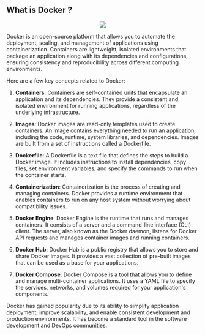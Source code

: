 ## What is Docker ?

<p align="center">
        
<img src ="https://github.com/mGunawardhana/self-learning-docker-basics/assets/100486080/761f3a90-6ec7-49af-ba56-5d401ce85fe8">
  
<p>

Docker is an open-source platform that allows you to automate the deployment, scaling, and management of applications using containerization. Containers are lightweight, isolated environments that package an application along with its dependencies and configurations, ensuring consistency and reproducibility across different computing environments.

Here are a few key concepts related to Docker:

1. **Containers**: Containers are self-contained units that encapsulate an application and its dependencies. They provide a consistent and isolated environment for running applications, regardless of the underlying infrastructure.

2. **Images**: Docker images are read-only templates used to create containers. An image contains everything needed to run an application, including the code, runtime, system libraries, and dependencies. Images are built from a set of instructions called a Dockerfile.

3. **Dockerfile**: A Dockerfile is a text file that defines the steps to build a Docker image. It includes instructions to install dependencies, copy files, set environment variables, and specify the commands to run when the container starts.

4. **Containerization**: Containerization is the process of creating and managing containers. Docker provides a runtime environment that enables containers to run on any host system without worrying about compatibility issues.

5. **Docker Engine**: Docker Engine is the runtime that runs and manages containers. It consists of a server and a command-line interface (CLI) client. The server, also known as the Docker daemon, listens for Docker API requests and manages container images and running containers.

6. **Docker Hub**: Docker Hub is a public registry that allows you to store and share Docker images. It provides a vast collection of pre-built images that can be used as a base for your applications.

7. **Docker Compose**: Docker Compose is a tool that allows you to define and manage multi-container applications. It uses a YAML file to specify the services, networks, and volumes required for your application's components.

Docker has gained popularity due to its ability to simplify application deployment, improve scalability, and enable consistent development and production environments. It has become a standard tool in the software development and DevOps communities.
